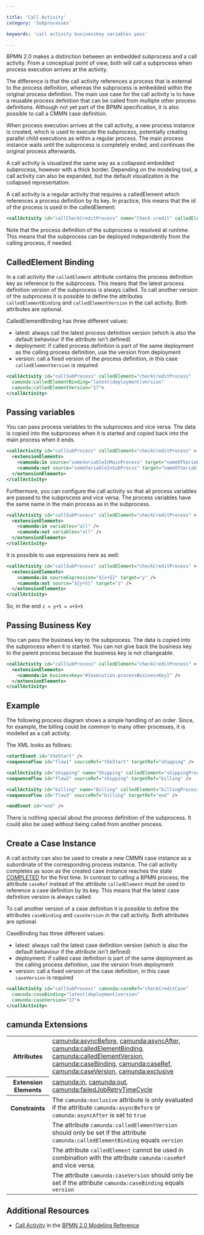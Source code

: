 ```yaml
---

title: 'Call Activity'
category: 'Subprocesses'

keywords: 'call activity businesskey variables pass'

---
```



BPMN 2.0 makes a distinction between an embedded subprocess and a call activity. From a conceptual point of view, both will call a subprocess when process execution arrives at the activity.

The difference is that the call activity references a process that is external to the process definition, whereas the subprocess is embedded within the original process definition. The main use case for the call activity is to have a reusable process definition that can be called from multiple other process definitions. Although not yet part of the BPMN specification, it is also possible to call a CMMN case definition.

When process execution arrives at the call activity, a new process instance is created, which is used to execute the subprocess, potentially creating parallel child executions as within a regular process. The main process instance waits until the subprocess is completely ended, and continues the original process afterwards.

<div data-bpmn-diagram="implement/call-activity"></div>

A call activity is visualized the same way as a collapsed embedded subprocess, however with a thick border. Depending on the modeling tool, a call activity can also be expanded, but the default visualization is the collapsed representation.

A call activity is a regular activity that requires a calledElement which references a process definition by its key. In practice, this means that the id of the process is used in the calledElement:

```xml
<callActivity id="callCheckCreditProcess" name="Check credit" calledElement="checkCreditProcess" />
```

Note that the process definition of the subprocess is resolved at runtime. This means that the subprocess can be deployed independently from the calling process, if needed.


## CalledElement Binding

In a call activity the `calledElement` attribute contains the process definition key as reference to the subprocess. This means that the latest process definition version of the subprocess is always called.
To call another version of the subprocess it is possible to define the attributes `calledElementBinding` and `calledElementVersion` in the call activity. Both attributes are optional.

CalledElementBinding has three different values:

*   latest: always call the latest process definition version (which is also the default behaviour if the attribute isn't defined)
* 	deployment: if called process definition is part of the same deployment as the calling process definition, use the version from deployment
*   version: call a fixed version of the process definition, in this case `calledElementVersion` is required

```xml
<callActivity id="callSubProcess" calledElement="checkCreditProcess"
  camunda:calledElementBinding="latest|deployment|version"
  camunda:calledElementVersion="17">
</callActivity>
```


## Passing variables

You can pass process variables to the subprocess and vice versa. The data is copied into the subprocess when it is started and copied back into the main process when it ends.

```xml
<callActivity id="callSubProcess" calledElement="checkCreditProcess" >
  <extensionElements>
    <camunda:in source="someVariableInMainProcess" target="nameOfVariableInSubProcess" />
    <camunda:out source="someVariableInSubProcss" target="nameOfVariableInMainProcess" />
  </extensionElements>
</callActivity>
```

Furthermore, you can configure the call activity so that all process variables are passed to the subprocess and vice versa. The process variables have the same name in the main process as in the subprocess.

```xml
<callActivity id="callSubProcess" calledElement="checkCreditProcess" >
  <extensionElements>
    <camunda:in variables="all" />
    <camunda:out variables="all" />
  </extensionElements>
</callActivity>
```

It is possible to use expressions here as well:

```xml
<callActivity id="callSubProcess" calledElement="checkCreditProcess" >
  <extensionElements>
    <camunda:in sourceExpression="${x+5}" target="y" />
    <camunda:out source="${y+5}" target="z" />
  </extensionElements>
</callActivity>
```

So, in the end `z = y+5 = x+5+5`


## Passing Business Key

You can pass the business key to the subprocess. The data is copied into the subprocess when it is started. You can not give back the business key to the parent process because the business key is not changeable.

```xml
<callActivity id="callSubProcess" calledElement="checkCreditProcess" >
  <extensionElements>
    <camunda:in businessKey="#{execution.processBusinessKey}" />
  </extensionElements>
</callActivity>
```


## Example

The following process diagram shows a simple handling of an order. Since, for example, the billing could be common to many other processes, it is modeled as a call activity.

<div data-bpmn-diagram="implement/call-activity"></div>

The XML looks as follows:

```xml
<startEvent id="theStart" />
<sequenceFlow id="flow1" sourceRef="theStart" targetRef="shipping" />

<callActivity id="shipping" name="Shipping" calledElement="shippingProcess" />
<sequenceFlow id="flow2" sourceRef="shipping" targetRef="billing" />

<callActivity id="billing" name="Billing" calledElement="billingProcess" />
<sequenceFlow id="flow3" sourceRef="billing" targetRef="end" />

<endEvent id="end" />
```

There is nothing special about the process definition of the subprocess. It could also be used without being called from another process.

## Create a Case Instance

A call activity can also be used to create a new CMMN case instance as a subordinate of the corresponding process instance. The call activity completes as soon as the created case instance reaches the state [COMPLETED](ref:/api-references/cmmn10/#concepts-plan-item-lifecycles-case-instance-lifecycle) for the first time. In contrast to calling a BPMN process, the attribute `caseRef` instead of the attribute `calledElement` must be used to reference a case definition by its key. This means that the latest case definition version is always called.

To call another version of a case definition it is possible to define the attributes `caseBinding` and `caseVersion` in the call activity. Both attributes are optional.

CaseBinding has three different values:

*   latest: always call the latest case definition version (which is also the default behaviour if the attribute isn't defined)
*   deployment: if called case  definition is part of the same deployment as the calling process definition, use the version from deployment
*   version: call a fixed version of the case definition, in this case `caseVersion` is required

```xml
<callActivity id="callSubProcess" camunda:caseRef="checkCreditCase"
  camunda:caseBinding="latest|deployment|version"
  camunda:caseVersion="17">
</callActivity>
```

## camunda Extensions

<table class="table table-striped">
  <tr>
    <th>Attributes</th>
    <td>
      <a href="ref:#custom-extensions-camunda-extension-attributes-camundaasyncbefore">camunda:asyncBefore</a>,
      <a href="ref:#custom-extensions-camunda-extension-attributes-camundaasyncafter">camunda:asyncAfter</a>,
      <a href="ref:#custom-extensions-camunda-extension-attributes-camundacalledelementbinding">camunda:calledElementBinding</a>,
      <a href="ref:#custom-extensions-camunda-extension-attributes-camundacalledelementversion">camunda:calledElementVersion</a>,
      <a href="ref:#custom-extensions-camunda-extension-attributes-camundacasebinding">camunda:caseBinding</a>,
      <a href="ref:#custom-extensions-camunda-extension-attributes-camundacaseref">camunda:caseRef</a>,
      <a href="ref:#custom-extensions-camunda-extension-attributes-camundacaseversion">camunda:caseVersion</a>,
      <a href="ref:#custom-extensions-camunda-extension-attributes-camundaexclusive">camunda:exclusive</a>
    </td>
  </tr>
  <tr>
    <th>Extension Elements</th>
    <td>
      <a href="ref:#custom-extensions-camunda-extension-elements-camundain">camunda:in</a>,
      <a href="ref:#custom-extensions-camunda-extension-elements-camundaout">camunda:out</a>,
      <a href="ref:#custom-extensions-camunda-extension-elements-camundafailedjobretrytimecycle">camunda:failedJobRetryTimeCycle</a>
    </td>
  </tr>
  <tr>
    <th>Constraints</th>
    <td>
      The <code>camunda:exclusive</code> attribute is only evaluated if the attribute
      <code>camunda:asyncBefore</code> or <code>camunda:asyncAfter</code> is set to <code>true</code>
    </td>
  </tr>
  <tr>
    <td></td>
    <td>
      The attribute <code>camunda:calledElementVersion</code> should only be set if
      the attribute <code>camunda:calledElementBinding</code> equals <code>version</code>
    </td>
  </tr>
  <tr>
    <td></td>
    <td>
      The attribute <code>calledElement</code> cannot be used in combination
      with the attribute <code>camunda:caseRef</code> and vice versa.
    </td>
  </tr>
  <tr>
    <td></td>
    <td>
      The attribute <code>camunda:caseVersion</code> should only be set if
      the attribute <code>camunda:caseBinding</code> equals <code>version</code>
    </td>
  </tr>
</table>

## Additional Resources

*   [Call Activity](http://camunda.org/bpmn/reference.html#activities-call-activity) in the [BPMN 2.0 Modeling Reference](http://camunda.org/bpmn/reference.html)

